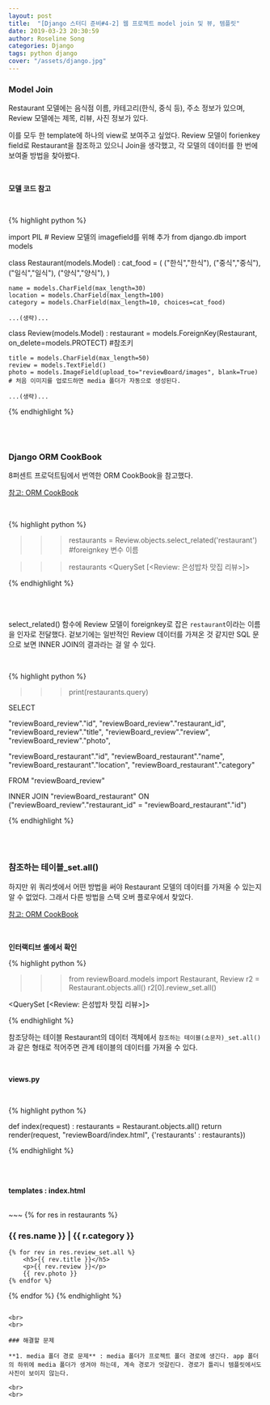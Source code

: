 ```yaml
---
layout: post
title:  "[Django 스터디 준비#4-2] 웹 프로젝트 model join 및 뷰, 템플릿"
date: 2019-03-23 20:30:59
author: Roseline Song
categories: Django
tags: python django
cover: "/assets/django.jpg"
---
```


### Model Join 

Restaurant 모델에는 음식점 이름, 카테고리(한식, 중식 등), 주소 정보가 있으며, Review 모델에는 제목, 리뷰, 사진 정보가 있다. 

이를 모두 한 template에 하나의 view로 보여주고 싶었다. Review 모델이 forienkey field로 Restaurant을 참조하고 있으니 Join을 생각했고, 각 모델의 데이터를 한 번에 보여줄 방법을 찾아봤다.

<br>

**모델 코드 참고**

<br>

{% highlight python %}

import PIL # Review 모델의 imagefield를 위해 추가 
from django.db import models

class Restaurant(models.Model) :
    cat_food = (
        ("한식","한식"),
        ("중식","중식"),
        ("일식","일식"),
        ("양식","양식"),
    )

    name = models.CharField(max_length=30)
    location = models.CharField(max_length=100)
    category = models.CharField(max_length=10, choices=cat_food) 

    ...(생략)...

class Review(models.Model) :
    restaurant = models.ForeignKey(Restaurant, on_delete=models.PROTECT) #참조키

    title = models.CharField(max_length=50)
    review = models.TextField()
    photo = models.ImageField(upload_to="reviewBoard/images", blank=True) # 처음 이미지를 업로드하면 media 폴더가 자동으로 생성된다.

    ...(생략)...

{% endhighlight %}

<br>
<br>

### Django ORM CookBook

8퍼센트 프로덕트팀에서 번역한 ORM CookBook을 참고했다. 

[참고: ORM CookBook](https://django-orm-cookbook-ko.readthedocs.io/en/latest/join.html)

<br>

{% highlight python %}

>>> restaurants = Review.objects.select_related('restaurant') #foreignkey 변수 이름

>>> restaurants
<QuerySet [<Review: 은성밥차 맛집 리뷰>]>

{% endhighlight %}

<br>
<br>

select_related() 함수에 Review 모델이 foreignkey로 잡은 `restaurant`이라는 이름을 인자로 전달했다. 겉보기에는 일반적인 Review 데이터를 가져온 것 같지만 SQL 문으로 보면 INNER JOIN의 결과라는 걸 알 수 있다. 

<br>

{% highlight python %}

>>> print(restaurants.query)

SELECT 

"reviewBoard_review"."id", 
"reviewBoard_review"."restaurant_id", 
"reviewBoard_review"."title", 
"reviewBoard_review"."review", 
"reviewBoard_review"."photo", 

"reviewBoard_restaurant"."id", 
"reviewBoard_restaurant"."name", 
"reviewBoard_restaurant"."location", 
"reviewBoard_restaurant"."category"

FROM "reviewBoard_review" 

INNER JOIN "reviewBoard_restaurant" 
ON ("reviewBoard_review"."restaurant_id" = "reviewBoard_restaurant"."id")

{% endhighlight %}

<br>
<br>

### 참조하는 테이블_set.all()

하지만 위 쿼리셋에서 어떤 방법을 써야 Restaurant 모델의 데이터를 가져올 수 있는지 알 수 없었다. 그래서 다른 방법을 스택 오버 플로우에서 찾았다. 

[참고: ORM CookBook](https://django-orm-cookbook-ko.readthedocs.io/en/latest/join.html)

<br>

**인터랙티브 셸에서 확인**

{% highlight python %}
>>> from reviewBoard.models import Restaurant, Review
>>> r2 = Restaurant.objects.all()
>>> r2[0].review_set.all()

<QuerySet [<Review: 은성밥차 맛집 리뷰>]>

{% endhighlight %}

참조당하는 테이블 Restaurant의 데이터 객체에서 `참조하는 테이블(소문자)_set.all()`과 같은 형태로 적어주면 관계 테이블의 데이터를 가져올 수 있다. 

<br>


**views.py**

<br>

{% highlight python %}

def index(request) :
    restaurants = Restaurant.objects.all()
    return render(request, "reviewBoard/index.html", {'restaurants' : restaurants})

{% endhighlight %}

<br>
<br>

**templates : index.html**

<br>
~~~
{% for res in restaurants %}
    <h3>{{ res.name }} | {{ r.category }}</h3>

    {% for rev in res.review_set.all %}
        <h5>{{ rev.title }}</h5>
        <p>{{ rev.review }}</p>
        {{ rev.photo }}
    {% endfor %}

{% endfor %}
{% endhighlight %}
~~~

<br>
<br>

### 해결할 문제 

**1. media 폴더 경로 문제** : media 폴더가 프로젝트 폴더 경로에 생긴다. app 폴더의 하위에 media 폴더가 생겨야 하는데, 계속 경로가 엇갈린다. 경로가 틀리니 템플릿에서도 사진이 보이지 않는다. 

<br>
<br>